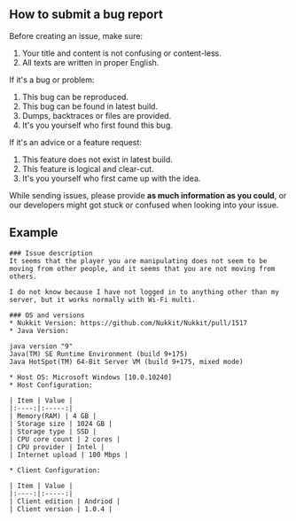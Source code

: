 How to submit a bug report
---

Before creating an issue, make sure:
  1. Your title and content is not confusing or content-less.
  2. All texts are written in proper English.
  
If it's a bug or problem:
  1. This bug can be reproduced.
  2. This bug can be found in latest build.
  3. Dumps, backtraces or files are provided.
  4. It's you yourself who first found this bug.
  
If it's an advice or a feature request:
  1. This feature does not exist in latest build.
  2. This feature is logical and clear-cut.
  3. It's you yourself who first came up with the idea.
 
While sending issues, please provide **as much information as you could**, or our developers might got stuck or confused when looking into your issue. 

Example
---

```
### Issue description
It seems that the player you are manipulating does not seem to be moving from other people, and it seems that you are not moving from others.

I do not know because I have not logged in to anything other than my server, but it works normally with Wi-Fi multi.

### OS and versions
* Nukkit Version: https://github.com/Nukkit/Nukkit/pull/1517 
* Java Version: 

java version "9"
Java(TM) SE Runtime Environment (build 9+175)
Java HotSpot(TM) 64-Bit Server VM (build 9+175, mixed mode)

* Host OS: Microsoft Windows [10.0.10240]
* Host Configuration:

| Item | Value |
|:----:|:-----:|
| Memory(RAM) | 4 GB |
| Storage size | 1024 GB |
| Storage type | SSD |
| CPU core count | 2 cores |
| CPU provider | Intel |
| Internet upload | 100 Mbps |

* Client Configuration: 

| Item | Value |
|:----:|:-----:|
| Client edition | Andriod |
| Client version | 1.0.4 |
